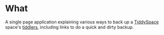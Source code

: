 # What

A single page application explaining various ways to back up a
[TiddySpace](http://tiddlyspace.com) space's
[tiddlers](http://tiddlyweb.com/tiddler), including links to do
a quick and dirty backup.
